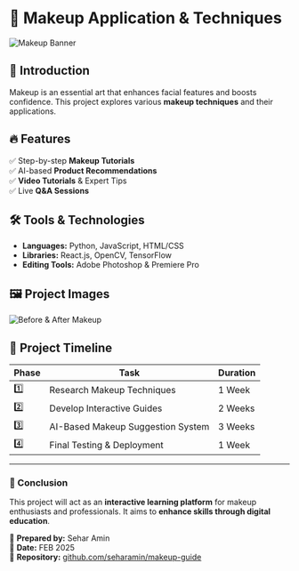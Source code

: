 # 💄 Makeup Application & Techniques

![Makeup Banner](https://via.placeholder.com/1200x400?text=Makeup+Techniques)  

## 📌 Introduction  
Makeup is an essential art that enhances facial features and boosts confidence. This project explores various **makeup techniques** and their applications.

## 🔥 Features
✅ Step-by-step **Makeup Tutorials**  
✅ AI-based **Product Recommendations**  
✅ **Video Tutorials** & Expert Tips  
✅ Live **Q&A Sessions**  

## 🛠 Tools & Technologies  
- **Languages:** Python, JavaScript, HTML/CSS  
- **Libraries:** React.js, OpenCV, TensorFlow  
- **Editing Tools:** Adobe Photoshop & Premiere Pro  

## 🖼️ Project Images  
![Before & After Makeup](https://via.placeholder.com/800x400?text=Before+and+After+Makeup)  

## 📅 Project Timeline  
| Phase | Task | Duration |
|---|---|---|
| 1️⃣ | Research Makeup Techniques | 1 Week |
| 2️⃣ | Develop Interactive Guides | 2 Weeks |
| 3️⃣ | AI-Based Makeup Suggestion System | 3 Weeks |
| 4️⃣ | Final Testing & Deployment | 1 Week |

---

### **📝 Conclusion**  
This project will act as an **interactive learning platform** for makeup enthusiasts and professionals. It aims to **enhance skills through digital education**.

📌 **Prepared by:** Sehar Amin  
📅 **Date:** FEB 2025  
📂 **Repository:** [github.com/seharamin/makeup-guide](https://github.com/)
